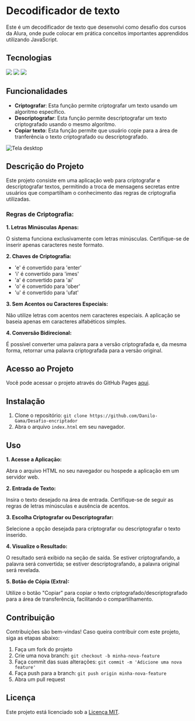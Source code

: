 # Decodificador de texto
Este é um decodificador de texto que desenvolvi como desafio dos cursos da Alura, onde pude colocar em prática conceitos importantes apprendidos utilizando JavaScript.

## Tecnologias
<div>
  <img src="https://img.shields.io/badge/HTML-239120?style=for-the-badge&logo=html5&logoColor=white">
  <img src="https://img.shields.io/badge/CSS-239120?&style=for-the-badge&logo=css3&logoColor=white">
  <img src="https://img.shields.io/badge/JavaScript-F7DF1E?style=for-the-badge&logo=javascript&logoColor=black">
</div>

## Funcionalidades

- **Criptografar**: Esta função permite criptografar um texto usando um algoritmo específico.
- **Descriptografar**: Esta função permite descriptografar um texto criptografado usando o mesmo algoritmo.
- **Copiar texto**: Esta função permite que usuário copie para a área de tranferência o texto criptografado ou  descriptografado.

![Tela desktop](img/capa.jpg)

## Descrição do Projeto

Este projeto consiste em uma aplicação web para criptografar e descriptografar textos, permitindo a troca de mensagens secretas entre usuários que compartilham o conhecimento das regras de criptografia utilizadas.

### Regras de Criptografia:

**1. Letras Minúsculas Apenas:**

O sistema funciona exclusivamente com letras minúsculas. Certifique-se de inserir apenas caracteres neste formato.

**2. Chaves de Criptografia:**

- 'e' é convertido para 'enter'
- 'i' é convertido para 'imes'
- 'a' é convertido para 'ai'
- 'o' é convertido para 'ober'
- 'u' é convertido para 'ufat'

**3. Sem Acentos ou Caracteres Especiais:**

Não utilize letras com acentos nem caracteres especiais. A aplicação se baseia apenas em caracteres alfabéticos simples.

**4. Conversão Bidirecional:**

É possível converter uma palavra para a versão criptografada e, da mesma forma, retornar uma palavra criptografada para a versão original.

## Acesso ao Projeto

Você pode acessar o projeto através do GitHub Pages [aqui](https://Danilo-Gama.github.io/Desafio-encriptador/).

## Instalação

1. Clone o repositório: `git clone https://github.com/Danilo-Gama/Desafio-encriptador`
2. Abra o arquivo `index.html` em seu navegador.

## Uso

**1. Acesse a Aplicação:**

Abra o arquivo HTML no seu navegador ou hospede a aplicação em um servidor web.

**2. Entrada de Texto:**

Insira o texto desejado na área de entrada. Certifique-se de seguir as regras de letras minúsculas e ausência de acentos.

**3. Escolha Criptografar ou Descriptografar:**

Selecione a opção desejada para criptografar ou descriptografar o texto inserido.

**4. Visualize o Resultado:**

O resultado será exibido na seção de saída. Se estiver criptografando, a palavra será convertida; se estiver descriptografando, a palavra original será revelada.

**5. Botão de Cópia (Extra):**

Utilize o botão "Copiar" para copiar o texto criptografado/descriptografado para a área de transferência, facilitando o compartilhamento.

## Contribuição

Contribuições são bem-vindas! Caso queira contribuir com este projeto, siga as etapas abaixo:

1. Faça um fork do projeto
2. Crie uma nova branch: `git checkout -b minha-nova-feature`
3. Faça commit das suas alterações: `git commit -m 'Adicione uma nova feature'`
4. Faça push para a branch: `git push origin minha-nova-feature`
5. Abra um pull request

## Licença

Este projeto está licenciado sob a [Licença MIT](LICENSE).
